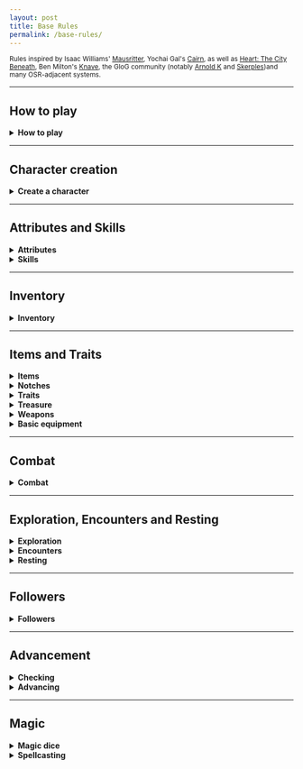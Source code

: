```yaml
---
layout: post
title: Base Rules
permalink: /base-rules/
---
```

<small>Rules inspired by Isaac Williams' [Mausritter](https://mausritter.com/), Yochai Gal's [Cairn](https://cairnrpg.com/), as well as [Heart: The City Beneath](https://rowanrookanddecard.com/product/heart-the-city-beneath-rpg/), Ben Milton's [Knave](https://www.drivethrurpg.com/product/250888/Knave), the GloG community (notably [Arnold K](https://goblinpunch.blogspot.com/) and [Skerples](https://coinsandscrolls.blogspot.com/))and many OSR-adjacent systems.</small>

***
## How to play

<details markdown="1">
<summary><b>How to play</b></summary>
The game's a bit like a conversation between two groups of people - there are <b>players</b>, who incarnate characters in the world, and say what they do, and there is one <b>Game Master</b>, or <b>GM</b>, who describes the situation, gives context and interprets the rules. All you need is pencils, erasers, a handful of tabletop dice (<i>four, six, eight, ten, twelve and twenty-sided dice</i>), and some time on your hands.

When a player decides their character does something risky or technical, the GM can ask them to <b>roll</b> a <b>twenty-sided dice</b> (or <b>d20</b>), and compare it to a number, named the <b>Difficulty</b>. If the result on the die is equal or greater than the compared number, the character <b>Succeeds</b>. Otherwise, they <b>Fail</b>. If the result is <b>a natural 20</b> (which means the d20 rolls its greatest result, 20), then it's a <b>critical success</b> and something good happens. However, <b>rolling a natural 1</b> is a <b>fumble</b> and not only does the character fail, but something bad happens as well.

Certain situations can grant <b>advantage</b> or <b>disadvantage</b>. If a character has an advantage, they roll the d20 twice and take the best result. If they have a disadvantage, they roll the d20 twice and take the worst result. Advantages and disadvantages cancel each other out on a one-for-one basis, and aren't cumulative.

Sometimes you're going to be asked to roll a <b>Save</b>. Roll a d20, and the associated bonus indicated by the kind of save, and compare to 15. If the result is 15 or more, you pass. Otherwise, you fail.

That's all!
</details>

***
## Character creation

<details markdown="1">
<summary><b>Create a character</b></summary>

Roll 3d6, and take the <b>lowest</b> result. Do this three times, noting down the result for each [Attribute](https://bartapapa.github.io/legend/base-rules#attributes) in order. This is their <b>Bonus</b>. You can choose to switch two bonuses at character creation. Fill in each attribute's <b>Defense</b> by adding 10 to their Bonus.

Roll 1d6 for your <b>Hit Protection</b>. This is the amount of damage you can take before getting seriously hurt.
Roll 1d6*10 for your starting <b>Coin</b>.

You start with Travel rations, Torches and a Light melee weapon of your choice.

Choose or roll a <b>[Failed career](https://bartapapa.github.io/legend/failed-careers)</b>, which gives you 2 starting items as well as a starting skill.

Choose or roll a <b>Drive</b>, which gives you an additional way of [advancing](https://bartapapa.github.io/legend/base-rules#advancement).

You're done!
</details>

***
## Attributes and Skills

<details markdown="1">
<summary><b>Attributes</b></summary>

A character has 3 <b>Attributes</b>:
*  <u><b>Might.</b></u> This is sheer physical strength, hardiness, resistance to pain. Generally used to run fast, break down doors, push someone over, and hold one's breath.
*  <u><b>Grace.</b></u> This is agility, quickness and reactivity. Generally used to run across tightropes, play the piano, and ride beasts.
*  <u><b>Wit.</b></u> This is knowledge, perception and charm. Generally used to sense when being observed, compel a guard dog to look the other way or know about something.

<b>Hit Protection</b> is the amount of damage a character can take before starting to get seriously wounded. Any damage you take when you have 0 HP is deducted from your Might as <b>Ability damage</b>. If this happens, you must roll a Might save - on a success, your character can still fight. Otherwise, they receive a <b>Wound</b> (which takes up an Inventory slot), and they are <b>Incapacitated</b> until tended to be a friend and they take at least a nap. If your Might defense reaches 0, you are dead.

<b>Armor</b> is the amount of damage that is reduced when you get hit by swords, claws, teeth and arrows, but not from explosions, falling, poison clouds and the like.

<b>Grit</b> is how many conditions you can ignore (you still 'have them', but they're not in your Inventory and don't affect you. They still need to be removed as per their removal condition). You have 0 Grit at 1st level, but you gain some as you <b>[Level up](https://bartapapa.github.io/legend/base-rules#advancement)</b>.
</details>

<details markdown="1">
<summary><b>Skills</b></summary>
Skills are special areas of expertise of your character. When you do something that needs special training, is particularly technical, or needs a good grasp of knowledge, you'll roll with disadvantage. If you have a skill that could work contextually, then you roll normally.

You can also get an <i>Expertise</i> with a skill, which is marked by one of your three attributes. When using your skill and you are rolling with that specific attribute, you roll with advantage.
</details>

***
## Inventory

<details markdown="1">
<summary><b>Inventory</b></summary>

<u><b>Inventory</b></u>. You have 10 slots, which can be filled with objects, or bundles of 3 similar objects like bottles or knives. <b>Heavy</b> objects take two slots. You'll fill your Inventory up with objects, although it can also fill up with <b>Conditions</b>. If you have to add something to your Inventory and you don't have the space, you're <b>Exhausted</b> and you reduce your HP to 0 while you're exhausted. If you're exhausted and need to add Fatigue, you take 1 Might damage.

Generally speaking, your Inventory is less of an actual physical space on your character, and more about what your character can use in the game-world. Pretty much every character wears clothes - however, if you want to use your clothing to charm somebody, it should be in your Inventory. Small jewelry like rings can be worn on your character - but it <i>doesn't count</i> until it actually takes up space in your Inventory.
</details>

***
## Items and Traits

<details markdown="1">
<summary><b>Items</b></summary>
Items are things that you're going to gather when you're out there adventuring. They normally take up 1 slot of your Inventory. If you have it in your Inventory, you can use it.
</details>

<details markdown="1">
<summary><b>Notches</b></summary>
All items have <b>Notches</b>, which are sort of like an item's Life. Notches represent consumption, wear and tear, and loss of power, depending on the item. A quiver full of arrows will mark Notches to show the depleting amount of arrows, a sword will mark Notches as it's getting chipped and bent, and a spellbook will mark Notches as the spell frees itself from its prison.
</details>

<details markdown="1">
<summary><b>Traits</b></summary>
Some tools have Traits, which give a bit more info on how it can be used. It can be <i>Treasure</i> or <i>Bright</i>, for example. Here are a list of common traits and their effects.
  
*  <b>Treasure.</b> Many people will accept to trade goods and services for these.
*  <b>Light.</b> This can be paired with 2 other items on the same slot.
*  <b>Heavy.</b> This item takes up 2 slots. If it's held in hands, it needs 2 hands to use correctly.
*  <b>Bright.</b> This illuminates your surroundings.
*  <b>Armor.</b> Damage you take by being attacked is reduced by 1. If it's Heavy, it's reduced by 2. You can only wear 1 Armor at a time.
*  <b>Shield.</b> Damage you take by being attacked is reduced by 1, although you need a hand free to use it.
*  <b>Ranged.</b> You can use this item on things that are far away.
*  <b>Food.</b> Consume this item when resting to heal your HP to max.
*  <b>Unbreakable.</b> The item has a total of 6 Notches.
*  <b>Fragile.</b> The item has only 1 Notch.
*  <b>Magical.</b> You gain 1 Magic dice when holding this item. All spellbooks are magical.

</details>

<details markdown="1">
<summary><b>Treasure</b></summary>
When a tool has the <b>Treasure</b> trait, it also has a (Value), which is defined by a die size going from d4 (common) to d12 (extremely valuable). You can exchange treasures of a certain price against items of the same price. You can't pay for something with a different die value - you don't pay for a boat in coin, just as you don't pay for a round at the tavern with silver ingots.

Treasures can also have specific traits, that certain NPCs and buildings will seek out.
*  <b>Civilized</b>. Cut gemstones, coin, paintings and deeds.
*  <b>Wild</b>. Unicorn horn, displacer rat tentacle, tank turtle shell and eye of newt.
*  <b>Technological</b>. Chess-playing automaton, clockwork heart, golden stopwatch and shrieking engine.
*  <b>Occult</b>. Pickled crow feet, sacrificial dagger, wizard skull, and flayed human skin.
*  <b>Aberrant</b>. Black hole pearl, fractal blade, acidic lime-green goop, and bottled whisper from beyond the stars.
*  <b>Dungeon</b>. Obsidian skull, adamantium doorknob, orb of annihilation, and drow silkmail.
*  <b>Religious</b>. Platinum prayer beads, decrepit tome of tenets, prayer rug and saint fingerbones.

</details>

<details markdown="1">
<summary><b>Weapons</b></summary>
Weapons are separated into different categories.
  
*  <b>Light melee.</b> (Daggers, knives, clubs) These take up one hand, and deal 1d6 damage. They can be <b>dual-wielded</b>. They are always considered <i>light</i> items.
*  <b>Medium melee.</b> (Swords, axes, maces) These take up one hand, and deal 1d8 damage.
*  <b>Heavy melee.</b> (Battleaxes, halberds) These take up two hands, and deal 1d10 damage. They are always considered <i>heavy</i> items.
*  <b>Light ranged.</b> (Blowguns, slings, revolvers) These take up one hand, and deal 1d6 damage. An inventory slot is also taken up by <i>Ammunition</i>. They are always considered <i>ranged</i> items.
*  <b>Medium ranged.</b> (Bows) These take up two hands, and deal 1d8 damage. An inventory slot is also taken by <i>Ammunition</i>. They are always considered <i>ranged</i> items.
*  <b>Heavy ranged.</b> (Longbows, crossbows, rifles) These take up two hands, and deal 1d10 damage. An inventory slot is also taken up by <i>Ammunition</i>. They are always considered <i>heavy</i> and <i>ranged</i> items.

If you are <b>dual-wielding</b>, you roll 2d6 and take the best result when you attack.

Damage can be <b>Enhanced</b> or <b>Impaired</b> in certain conditions. If it is enhanced, you deal 1d12 damage. If it is impaired, you deal 1d4 damage.
</details>

<details markdown="1">
<summary><b>Basic equipment</b></summary>

| Common tools     | Cost |
|:-----------------|:--------|
| Beast lure       | d4      |
| Bedroll          | d4      |
| Bellows          | d4      |
| Block and tackle | d4      |
| Book about X     | d8      |
| Book, blank      | d6      |
| Bottle  (light, fragile)  | none      |
| Bucket           | none      |
| Chain (6m)       | d6     |
| Chisel           | d4      |
| Cookpots         | d4      |
| Crowbar          | d4      |
| Glue             | d4      |
| Grease           | d4      |
| Horn             | d4      |
| Hourglass        | d8      |
| Iron tongs       | d4      |
| Lockpicks        | d8      |
| Metal file       | d4      |
| Metal glove      | d4      |
| Mirror           | d8      |
| Wooden instrument| d8      |
| Twine net        | d4      |
| Lock & key       | d6      |
| Pick             | d4      |
| Rope (9m)        | d4      |
| Shovel           | d4      |
| Tent for two     | d6      |
| Whistle          | d4      |
| Walking stick    | none      |
| Wooden stake (light)  | none      |
|   |     |
|:------------------|:--------|
| <b>Exotic tools</b>      | <b>Cost</b> |
|:------------------|:--------|
| Air bladder       | d6     |
| Antitoxin         | d8    |
| Beetle trap       | d6     |
| Beast repellent   | d6      |
| Censer            | d6      |
| Fire oil          | d8      |
| Folding ladder (6m) | d6      |
| Snowcoat          | d6      |
| Manacles          | d6      |
| Spirit ward       | d6      |
| Spyglass          | d8      |
| Tinderbox         | d6      |
| Medical tools     | d8      |
|  |       |
|:------------------|:--------|
| <b>Weapons and armor</b> | <b>Cost</b> |
|:-----------------|:--------|
| Light weapons | d4     |
| Medium weapons  | d6     |
| Heavy weapons  | d6     |
| Light ranged    | d6     |
| Quiver and arrows | d4     |
| Stones and pouch  | none     |
| Powder horn and bullets | d4    |
| Light armor      | d6       |
| Heavy armor      | d10      |
| Repairs, <i>per Notch</i>      | d4      |
|:------------------|:--------|
|  |       |
| <b>Light sources</b>    | <b>Cost</b> |
|:-----------------|:--------|
| Torches (bright) | none      |
| Oil Lantern (bright)      | d6      |
| Oil (for lantern)| d4  |
|:------------------|:--------|
|  |       |
| <b>Lodging and food</b> | <b>Cost</b>    |
|:-----------------|:--------|
| Dormitory bed (per night) | none |
| Private room (per night)  | d4 |
| Travel food      | d4 |
| Warm meal        | d4 |
| Feast            | d6 |
|:------------------|:--------|
|  |       |
| <b>Transport</b>        | <b>Cost</b>    |
|:-----------------|:--------|
| <i>Cost is per person, per area of distance</i> |       |
| Horse-pulled wagon | d4       |
| River raft         | d6       |
| Train              | d6       |
|:------------------|:--------|
|  |       |
| <b>Hired help</b>       | <b>Cost</b>    |
|:-----------------|:--------|
| <i>Cost is per expedition</i> |       |
| Torchbearer      | d6     |
| Laborer          | d6     |
| Tunneler         | d6     |
| Smithee          | d6     |
| Local guide      | d8     |
| Mercenary        | d8     |
| Sage             | d8     |
  
</details>

***
## Combat

<details markdown="1">
<summary><b>Combat</b></summary>
Combat starts when someone first attempts to attack. At the start of combat, roll a Grace save. On a success, you go before your enemies. If you're surprised, your enemies go first - if you surprise them, you go first.

When you attack someone, you don't need to roll to hit. You immediately roll the damage die of your weapon (if you have no weapon, you do 1 damage. If your weapon is improvised, you do 1d4) and deal that much damage to your target, minus their Armor.

</details>

***
## Exploration, Encounters and Resting

<details markdown="1">
<summary><b>Exploration</b></summary>
When exploring or going through a locale, like a house, a dungeon, or the ruins of a village inside a forest, the locale is divided into interconnected <b>Rooms</b>. Actions that are spent inside a Room take <b>10 minutes</b>, such as investigating, fighting, or gleaning info from the blood on the walls.

When exploring the great outdoors, where the scale becomes entire forests and mountains, actions take up what's called a <b>Watch</b> (or 4 hours). The great outdoors is made up of interconnected <b>Areas</b>. There are 6 Watches in a day: Dawn, Midday, Afternoon, Evening, Dusk, Midnight. A long rest takes 2 Watches. Moving from one area to another connected by a road takes 1 Watch. Moving from one area to another connected by a path takes 2 Watches. Trying to find a path between two areas is [its own thing](https://bartapapa.github.io/legend/additional-rules#exploration).

Spending time doing strenuous physical activity causes the character to suffer <b>Fatigue</b>. Fatigue is a condition that takes up 1 slot in the character's Inventory, and is removed on a nap.

</details>

<details markdown="1">
<summary><b>Encounters</b></summary>
When first meeting with a creature and the GM isn't sure of the kind of first impression you're making, they might ask you to roll 2d6. How the creature reacts depends on the result. The GM rolls 1d6, and the player rolls 1d6, so that the players don't know the full result.

| Reaction roll | General | Social | Monster <i>feels weaker</i> | Monster <i>feels stronger</i> |
|:--------------|:--------|:-------|:-------|:-------|
| 2             | Hostile    | Rejection   | Flee        | Attack    |
| 3-5           | Aggressive | Cold        | Flee        | Attack    |
| 6-8           | Neutral    | Neutral     | Freeze      | Threaten  |
| 9-11          | Friendly   | Amicable    | Ignore      | Offer aid |
| 12            | Helpful    | High esteem | Accepts aid | Grovel    |

</details>

<details markdown="1">
<summary><b>Resting</b></summary>
If you don't eat or drink for a day, you are <b>Deprived</b>. Each additional day spent without doing these gives 1 Fatigue (for each incomplete necessity), which takes up a slot in your Inventory. If you can't add more Fatigue, you take 1 Might damage per Fatigue. If you complete these necessities, you're not Deprived anymore.

There are three kinds of rests: <b>Short</b>, <b>Long</b> and <b>Full</b>. You benefit from the effects of a rest if you're not <b>Deprived</b>.

You can short rest pretty much everywhere, although you have to <b>eat</b> something. This takes 10 minutes. You heal 1d6+1 HP, and 1 Fatigue.

You can only long rest if you're in a sheltered, warm and dry place, and you <b>eat</b> some food. This takes 8 hours. You heal all lost HP, as well as all Fatigue.

You can only take a full rest in complete security, on a bed in town. It heals all your HP and Fatigue. It takes <b>a week</b>, although you don't need to be only in bed during this time. A week's worth of lodging and food usually costs generally costs a d6 treasure. Certain buildings in towns, known as <b>Havens</b>, can also heal your ability damage during this time. By default, you heal 1d6+1 ability damage of any ability you choose. Some Havens offer more efficient services, in exchange for treasure.

</details>

***
## Followers

<details markdown="1">
<summary><b>Followers</b></summary>
Followers, well, follow you around. You don't control them, however they will act in your favor. They do not demand payment, although they still must be fed and treated equally.

A default follower has 1 HD (1d6 HP), 1 in all attributes, 6 Inventory slots and a Loyalty score of 5.

Loyalty is another attribute followers have, that they have to roll a save for if ever they must not flee or if you ask them to do something riskier than what they bargained for. Loyalty can fluctuate over time, to a max of 10 and a minimum of 0. If your follower has 0 Loyalty, they leave, betray you, etc.

</details>

***
## Advancement

<details markdown="1">
<summary><b>Checking</b></summary>
Over the course of a session, characters will be able to 'check' their HP, their Might, their Grace or their Wit. These different elements have different conditions in order to check them.

* <b>HP:</b> To check HP, you must have suffered the Injured condition during combat or another similarly dangerous situation, or fallen to 0 HP exactly (without taking Might damage).
* <b>Might:</b> To check Might, you must have rolled a natural 1 on a Might roll or solved a difficult problem using only brawn and raw muscular power.
* <b>Grace:</b> To check Grace, you must have rolled a natural 1 on a Grace roll or solved a difficult problem using skill and fine dexterity.
* <b>Wit:</b> To check Wit, you must have rolled a natural 1 on a Wit roll or solved a difficult problem using charisma and deep knowledge.

Your character's <b>Drive</b> also allows you to check one unchecked element as you see fit if you do it over the course of a session.

Look [here](https://bartapapa.github.io/legend/additional-rules#freeform-advancement) for additional rules on freeform advancement.
</details>

<details markdown="1">
<summary><b>Advancing</b></summary>
At the end of a session, the players look at their checks:

*  If HP is checked, roll your Health dice (this is normally 1d6). If the result is greater than your previous HP, this becomes your new HP. If the result is less than your previous HP, you instead gain +1 HP. If you hit 6, 12 or 18 HP, you gain another Heal dice (which is a d6). You cannot have more than 20 HP.
*  If Might, Grace or Wit is checked, roll a corresponding save using their bonus. If you <b>Fail</b>, then increase the bonus and defense of that attribute by 1. You cannot have more than +10 (20).

</details>

***

## Magic

<details markdown="1">
<summary><b>Magic dice</b></summary>
You gain Magic dice by having <b>Magical</b> items in your Inventory. When you roll magic dice, you <b>lose</b> them when their result turns up as '4' or more, preventing them from being used again until they are recuperated. You recuperate lost magic dice after a long rest.
</details>

<details markdown="1">
<summary><b>Spellcasting</b></summary>
If you have a <b>Spellbook</b>, you can cast the associated spell. You can roll up to 4 Magic dice. The effects of the spell depend on the number of [dice] used, and the [sum] of the result.

If you roll doubles when casting a spell, you mark 1 <b>Notch</b> on it. You can only repair it by <b>Recharging</b> it.
</details>
